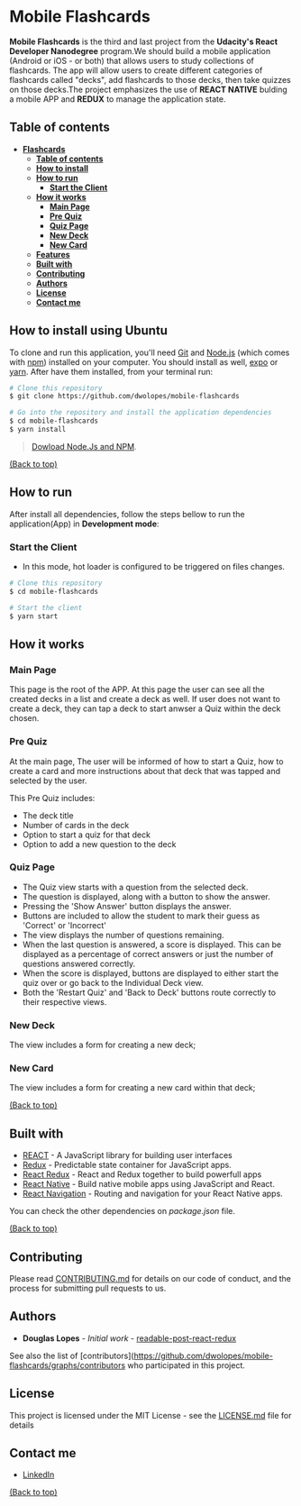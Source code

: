 # **Mobile Flashcards**
**Mobile Flashcards** is the third and last project from the **Udacity's React Developer Nanodegree** program.We should build a mobile application (Android or iOS - or both) that allows users to study collections of flashcards. The app will allow users to create different categories of flashcards called "decks", add flashcards to those decks, then take quizzes on those decks.The project emphasizes the use of **REACT NATIVE** bulding a mobile APP and **REDUX** to manage the application state.

## **Table of contents**
- [**Flashcards**](#mobile-flashcards)
  - [**Table of contents**](#table-of-contents)
  - [**How to install**](#how-to-install-using-ubuntu)
  - [**How to run**](#how-to-run)
    - [**Start the Client**](#start-the-client)
  - [**How it works**](#how-it-works)
    - [**Main Page**](#main-page)
    - [**Pre Quiz**](#pre-quiz)
    - [**Quiz Page**](#quiz-page)
    - [**New Deck**](#new-deck)
    - [**New Card**](#new-card)
  - [**Features**](#features)
  - [**Built with**](#built-with)
  - [**Contributing**](#contributing)
  - [**Authors**](#authors)
  - [**License**](#license)
  - [**Contact me**](#contact-me)
 

## **How to install using Ubuntu**
To clone and run this application, you'll need [Git](https://git-scm.com/) and [Node.js](https://nodejs.org/en/download/) (which comes with [npm](http://npmjs.com/)) installed on your computer. You should install as well, [expo](https://docs.expo.io/versions/latest/introduction/installation/) or [yarn](https://yarnpkg.com/lang/en/docs/install/#debian-stable). After have them installed, from your terminal run:

```bash
# Clone this repository
$ git clone https://github.com/dwolopes/mobile-flashcards

# Go into the repository and install the application dependencies
$ cd mobile-flashcards
$ yarn install
```

> [Dowload Node.Js and NPM](https://nodejs.org/en/download/).

[(Back to top)](#mobile-flashcards)

## **How to run**
After install all dependencies, follow the steps bellow to run the application(App) in  **Development mode**:

### **Start the Client**

* In this mode, hot loader is configured to be triggered on files changes.

```bash
# Clone this repository
$ cd mobile-flashcards

# Start the client
$ yarn start
```

## **How it works**

### **Main Page**
This page is the root of the APP. At this page the user can see all the created decks in a list and create a deck as well. If user does not want to create a deck, they can tap a deck to start anwser a Quiz within the deck chosen.

### **Pre Quiz**
At the main page, The user will be informed of how to start a Quiz, how to create a card and more instructions about that deck that was tapped and selected by the user. 

This Pre Quiz includes:

* The deck title
* Number of cards in the deck
* Option to start a quiz for that deck
* Option to add a new question to the deck

### **Quiz Page**

* The Quiz view starts with a question from the selected deck.
* The question is displayed, along with a button to show the answer.
* Pressing the 'Show Answer' button displays the answer.
* Buttons are included to allow the student to mark their guess as 'Correct' or 'Incorrect'
* The view displays the number of questions remaining.
* When the last question is answered, a score is displayed. This can be displayed as a percentage of correct answers or just the number of questions answered correctly.
* When the score is displayed, buttons are displayed to either start the quiz over or go back to the Individual Deck view.
* Both the 'Restart Quiz' and 'Back to Deck' buttons route correctly to their respective views.

### **New Deck**

The view includes a form for creating a new deck;

### **New Card**

The view includes a form for creating a new card within that deck;

[(Back to top)](#mobile-flashcards)


## **Built with**
- [REACT](https://reactjs.org/) - A JavaScript library for building user interfaces
- [Redux](https://github.com/reduxjs/redux/) - Predictable state container for JavaScript apps.
- [React Redux](https://redux.js.org/basics/usage-with-react) - React and Redux together to build powerfull apps
- [React Native](https://facebook.github.io/react-native/) - Build native mobile apps using JavaScript and React.
- [React Navigation](https://reactnavigation.org/) - Routing and navigation for your React Native apps.

You can check the other dependencies on _package.json_ file.

[(Back to top)](#mobile-flashcards)


## **Contributing**

Please read [CONTRIBUTING.md](CONTRIBUTING.md) for details on our code of conduct, and the process for submitting pull requests to us.

## **Authors**

* **Douglas Lopes** - *Initial work* - [readable-post-react-redux](https://github.com/dwolopes/mobile-flashcards)

See also the list of [contributors](https://github.com/dwolopes/mobile-flashcards/graphs/contributors who participated in this project.

## **License**

This project is licensed under the MIT License - see the [LICENSE.md](LICENSE.md) file for details

## **Contact me**

- [LinkedIn](https://www.linkedin.com/in/dwolopes/)

[(Back to top)](#mobile-flashcards)